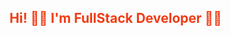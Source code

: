 <image style="background-image: url('https://e0.pxfuel.com/wallpapers/898/84/desktop-wallpaper-programming-minimalist-developers.jpg')">
  <h2 align="left" style="color: #f03c15;">Hi! 🙋‍♂️ I'm FullStack Developer 👨‍💻</h2>
</image>
